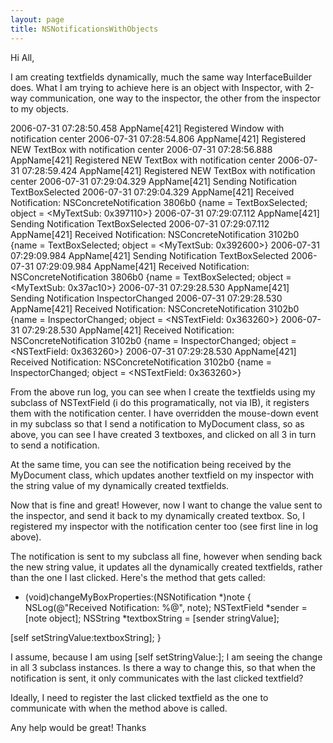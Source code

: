 ```yaml
---
layout: page
title: NSNotificationsWithObjects
---
```




Hi All,

I am creating textfields dynamically, much the same way InterfaceBuilder does. What I am trying to achieve here is an object with Inspector, with 2-way communication, one way to the inspector, the other from the inspector to my objects. 

    
2006-07-31 07:28:50.458 AppName[421] Registered Window with notification center
2006-07-31 07:28:54.806 AppName[421] Registered NEW TextBox with notification center
2006-07-31 07:28:56.888 AppName[421] Registered NEW TextBox with notification center
2006-07-31 07:28:59.424 AppName[421] Registered NEW TextBox with notification center
2006-07-31 07:29:04.329 AppName[421] Sending Notification TextBoxSelected
2006-07-31 07:29:04.329 AppName[421] Received Notification: NSConcreteNotification 3806b0 {name = TextBoxSelected; object = <MyTextSub: 0x397110>}
2006-07-31 07:29:07.112 AppName[421] Sending Notification TextBoxSelected
2006-07-31 07:29:07.112 AppName[421] Received Notification: NSConcreteNotification 3102b0 {name = TextBoxSelected; object = <MyTextSub: 0x392600>}
2006-07-31 07:29:09.984 AppName[421] Sending Notification TextBoxSelected
2006-07-31 07:29:09.984 AppName[421] Received Notification: NSConcreteNotification 3806b0 {name = TextBoxSelected; object = <MyTextSub: 0x37ac10>}
2006-07-31 07:29:28.530 AppName[421] Sending Notification InspectorChanged
2006-07-31 07:29:28.530 AppName[421] Received Notification: NSConcreteNotification 3102b0 {name = InspectorChanged; object = <NSTextField: 0x363260>}
2006-07-31 07:29:28.530 AppName[421] Received Notification: NSConcreteNotification 3102b0 {name = InspectorChanged; object = <NSTextField: 0x363260>}
2006-07-31 07:29:28.530 AppName[421] Received Notification: NSConcreteNotification 3102b0 {name = InspectorChanged; object = <NSTextField: 0x363260>}


From the above run log, you can see when I create the textfields using my subclass of NSTextField (i do this programatically, not via IB), it registers them with the notification center. I have overridden the mouse-down event in my subclass so that I send a notification to MyDocument class, so as above, you can see I have created 3 textboxes, and clicked on all 3 in turn to send a notification.

At the same time, you can see the notification being received by the MyDocument class, which updates another textfield on my inspector with the string value of my dynamically created textfields.

Now that is fine and great! However, now I want to change the value sent to the inspector, and send it back to my dynamically created textbox. So, I registered my inspector with the notification center too (see first line in log above).

The notification is sent to my subclass all fine, however when sending back the new string value, it updates all the dynamically created textfields, rather than the one I last clicked. Here's the method that gets called: 

    
- (void)changeMyBoxProperties:(NSNotification *)note
{
NSLog(@"Received Notification: %@", note);
NSTextField *sender = [note object];
NSString *textboxString = [sender stringValue];

[self setStringValue:textboxString];
}


I assume, because I am using [self setStringValue:]; I am seeing the change in all 3 subclass instances. Is there a way to change this, so that when the notification is sent, it only communicates with the last clicked textfield? 

Ideally, I need to register the last clicked textfield as the one to communicate with when the method above is called.

Any help would be great! Thanks

